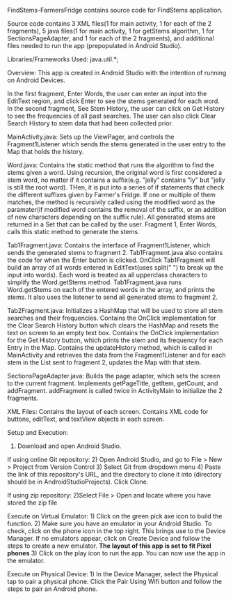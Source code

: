 FindStems-FarmersFridge contains source code for FindStems application.

Source code contains 3 XML files(1 for main activity, 1 for each of the 2 fragments), 5 java files(1 for main activity, 1 for getStems algorithm, 1 for SectionsPageAdapter, and 1 for each of the 2 fragments), and additional files needed to run the app (prepopulated in Android Studio).

Libraries/Frameworks Used:
java.util.*;

Overview:
  This app is created in Android Studio with the intention of running on Android Devices.
  
  In the first fragment, Enter Words, the user can enter an input into the EditText region, and click Enter to see the stems generated for each word.
  In the second fragment, See Stem History, the user can click on Get History to see the frequencies of all past searches. The user can also click Clear     Search History to stem data that had been collected prior.
  
  MainActivity.java: 
    Sets up the ViewPager, and controls the Fragment1Listener which sends the stems generated in the user entry to the Map that holds the history.
  
  Word.java:
   Contains the static method that runs the algorithm to find the stems given a word. Using recursion, the original word is first considered a stem word,      no matter if it contains a suffix(e.g. "jelly" contains "ly" but "jelly is still the root word). THen, it is put into a series of if statements that        check the different suffixes given by Farmer's Fridge. If one or multiple of them matches, the method is recursivily called using the modified word as      the paramater(if modified word contains the removal of the suffix, or an addition of new characters depending on the suffix rule). All generated stems      are returned in a Set<String> that can be called by the user. Fragment 1, Enter Words, calls this static method to generate the stems.
  
  Tab1Fragment.java:
   Contains the interface of Fragment1Listener, which sends the generated stems to fragment 2. Tab1Fragment.java also contains the code for when the Enter    button is clicked. OnClick Tab1Fragment will build an array of all words entered in EditText(uses split(" ") to break up the input into words). Each        word is treated as all upperclass characters to simplify the Word.getStems method. Tab1Fragment.java runs Word.getStems on each of the entered words in    the array, and prints the stems. It also uses the listener to send all generated stems to fragment 2.
  
  Tab2Fragment.java:
   Initializes a HashMap that will be used to store all stem searches and their frequencies. Contains the OnClick implementation for the Clear Search          History button which clears the HashMap and resets the text on screen to an empty text box. Contains the OnClick implementation for the Get History        button, which prints the stem and its frequency for each Entry in the Map. Contains the updateHistory method, which is called in MainActivity and          retrieves the data from the Fragment1Listener and for each stem in the List<String> sent to fragment 2, updates the Map with that stem.
  
  SectionsPageAdapter.java:
    Builds the page adapter, which sets the screen to the current fragment. Implements getPageTitle, getItem, getCount, and addFragment. addFragment is called twice in ActivityMain to initialize the 2 fragments.
  
  XML Files:
    Contains the layout of each screen. Contains XML code for buttons, editText, and textView objects in each screen.
 

Setup and Execution:
  1) Download and open Android Studio. 
  
  If using online Git repository:
  2) Open Android Studio, and go to File > New > Project from Version Control
  3) Select Git from dropdown menu
  4) Paste the link of this repository's URL, and the directory to clone it into (directory should be in AndroidStudioProjects). Click Clone.
  
  If using zip repository:
  2)Select File > Open and locate where you have stored the zip file
  
  Execute on Virtual Emulator:
    1) Click on the green pick axe icon to build the function.
    2) Make sure you have an emulator in your Android Studio. To check, click on the phone icon in the top right. This brings use to the Device Manager. If        no emulators appear, click on Create Device and follow the steps to create a new emulator. **The layout of this app is set to fit Pixel phones**
    3) Click on the play icon to run the app. You can now use the app in the emulator.
  
  Execute on Physical Device:
    1) In the Device Manager, select the Physical tap to pair a physical phone. Click the Pair Using Wifi button and follow the steps to pair an Android          phone.
  
    



